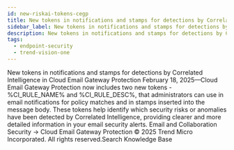 ```yaml
---
id: new-riskai-tokens-cegp
title: New tokens in notifications and stamps for detections by Correlated Intelligence in Cloud Email Gateway Protection
sidebar_label: New tokens in notifications and stamps for detections by Correlated Intelligence in Cloud Email Gateway Protection
description: New tokens in notifications and stamps for detections by Correlated Intelligence in Cloud Email Gateway Protection
tags:
  - endpoint-security
  - trend-vision-one
---
```


 New tokens in notifications and stamps for detections by Correlated Intelligence in Cloud Email Gateway Protection February 18, 2025—Cloud Email Gateway Protection now includes two new tokens - %CI_RULE_NAME% and %CI_RULE_DESC%, that administrators can use in email notifications for policy matches and in stamps inserted into the message body. These tokens help identify which security risks or anomalies have been detected by Correlated Intelligence, providing clearer and more detailed information in your email security alerts. Email and Collaboration Security → Cloud Email Gateway Protection © 2025 Trend Micro Incorporated. All rights reserved.Search Knowledge Base